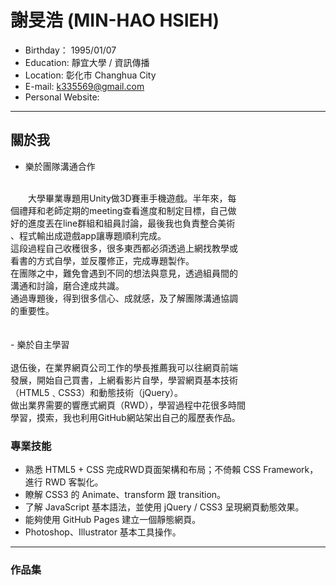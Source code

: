 # 謝旻浩 (MIN-HAO HSIEH)
- Birthday： 1995/01/07
- Education: 靜宜大學 / 資訊傳播
- Location: 彰化市 Changhua City 
- E-mail: k335569@gmail.com
- Personal Website: 
<hr>

## 關於我

- 樂於團隊溝通合作<br>
<br>
  　　大學畢業專題用Unity做3D賽車手機遊戲。半年來，每<br>
個禮拜和老師定期的meeting查看進度和制定目標，自己做<br>
好的進度丟在line群組和組員討論，最後我也負責整合美術<br>
、程式輸出成遊戲app讓專題順利完成。<br>
這段過程自己收穫很多，很多東西都必須透過上網找教學或<br>
看書的方式自學，並反覆修正，完成專題製作。<br>
在團隊之中，難免會遇到不同的想法與意見，透過組員間的<br>
溝通和討論，磨合達成共識。<br>
通過專題後，得到很多信心、成就感，及了解團隊溝通協調<br>
的重要性。 <br>
<br>
<br>
- 樂於自主學習<br>
<br>
  退伍後，在業界網頁公司工作的學長推薦我可以往網頁前端<br>
發展，開始自己買書，上網看影片自學，學習網頁基本技術<br>
（HTML5﹑CSS3）和動態技術（jQuery）。<br>
做出業界需要的響應式網頁（RWD），學習過程中花很多時間<br>
學習，摸索，我也利用GitHub網站架出自己的履歷表作品。<br>

### 專業技能
- 熟悉 HTML5 + CSS 完成RWD頁面架構和布局；不倚賴 CSS Framework，進行 RWD 客製化。
- 瞭解 CSS3 的 Animate、transform 跟 transition。
- 了解 JavaScript 基本語法，並使用 jQuery / CSS3 呈現網頁動態效果。
- 能夠使用 GitHub Pages 建立一個靜態網頁。
- Photoshop、Illustrator 基本工具操作。
<hr>

### 作品集 



